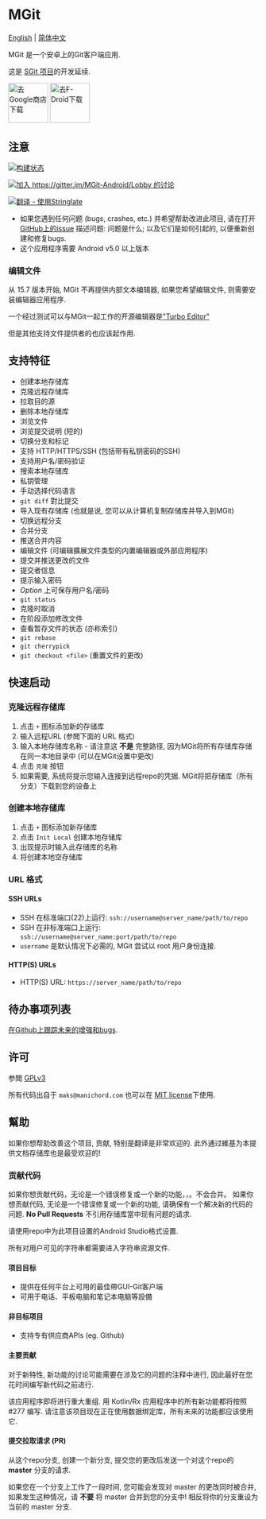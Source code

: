 # MGit

[English](README.md) | [简体中文](README_CN.md)

MGit 是一个安卓上的Git客户端应用.

这是 [SGit 项目](https://github.com/sheimi/SGit)的开发延续.

[<img src="https://play.google.com/intl/en_us/badges/images/generic/en_badge_web_generic.png"
      alt="去Google商店下载"
      height="80">](https://play.google.com/store/apps/details?id=com.manichord.mgit)
[<img src="https://f-droid.org/badge/get-it-on.png"
      alt="去F-Droid下载"
      height="80">](https://f-droid.org/packages/com.manichord.mgit)

## 注意

[![构建状态](https://travis-ci.org/maks/MGit.svg?branch=master)](https://travis-ci.org/maks/MGit)

[![加入 https://gitter.im/MGit-Android/Lobby 的讨论](https://badges.gitter.im/MGit-Android/Lobby.svg)](https://gitter.im/MGit-Android/Lobby?utm_source=badge&utm_medium=badge&utm_campaign=pr-badge&utm_content=badge)

[![翻译 - 使用Stringlate](https://img.shields.io/badge/translate%20with-stringlate-green.svg)](https://lonamiwebs.github.io/stringlate/translate?git=https%3A%2F%2Fgithub.com%2Fmaks%2FMGit)

* 如果您遇到任何问题 (bugs, crashes, etc.) 并希望帮助改进此项目, 请在打开[GitHub上的issue](https://github.com/maks/MGit/issues/new) 描述问题: 问题是什么; 以及它们是如何引起的, 以便重新创建和修复bugs.
* 这个应用程序需要 Android v5.0 以上版本

### 编辑文件

从 15.7 版本开始, MGit 不再提供内部文本编辑器, 如果您希望编辑文件, 则需要安装编辑器应用程序. 

一个经过测试可以与MGit一起工作的开源编辑器是["Turbo Editor"]( https://play.google.com/store/apps/details?id=com.maskyn.fileeditorpro)

但是其他支持文件提供者的也应该起作用.

## 支持特征

* 创建本地存储库
* 克隆远程存储库
* 拉取目的源
* 删除本地存储库
* 浏览文件
* 浏览提交说明 (短的)
* 切换分支和标记
* 支持 HTTP/HTTPS/SSH (包括带有私钥密码的SSH)
* 支持用户名/密码验证
* 搜索本地存储库
* 私钥管理
* 手动选择代码语言
* `git diff` 對比提交
* 导入现有存储库 (也就是说, 您可以从计算机复制存储库并导入到MGit)
* 切换远程分支
* 合并分支
* 推送合并内容
* 编辑文件 (可编辑擴展文件类型的内置编辑器或外部应用程序)
* 提交并推送更改的文件
* 提交者信息
* 提示输入密码
* *Option* 上可保存用户名/密码
* `git status`
* 克隆时取消
* 在阶段添加修改文件
* 查看暂存文件的状态 (亦称索引)
* `git rebase`
* `git cherrypick`
* `git checkout <file>` (重置文件的更改)

## 快速启动

### 克隆远程存储库

1. 点击 `+` 图标添加新的存储库
2. 输入远程URL (参閲下面的 URL 格式)
3. 输入本地存储库名称 - 请注意这 **不是** 完整路径, 因为MGit将所有存储库存储在同一本地目录中 (可以在MGit设置中更改)
4. 点击 `克隆` 按钮
5. 如果需要, 系统将提示您输入连接到远程repo的凭据. MGit将把存储库（所有分支）下载到您的设备上

### 创建本地存储库
1. 点击 `+` 图标添加新存储库
2. 点击 `Init Local` 创建本地存储库
3. 出现提示时输入此存储库的名称
4. 将创建本地空存储库

### URL 格式

#### SSH URLs

* SSH 在标准端口(22)上运行: `ssh://username@server_name/path/to/repo`
* SSH 在非标准端口上运行: `ssh://username@server_name:port/path/to/repo`
* `username` 是默认情况下必需的, MGit 尝试以 root 用户身份连接.

#### HTTP(S) URLs

* HTTP(S) URL: `https://server_name/path/to/repo`

## 待办事项列表

[在Github上跟踪未来的增强和bugs](https://github.com/maks/MGit/issues).

## 许可

参閲 [GPLv3](./LICENSE)

所有代码出自于 `maks@manichord.com` 也可以在 [MIT license](https://en.wikipedia.org/wiki/MIT_License)下使用.

## 幫助

如果你想帮助改善这个项目, 贡献, 特别是翻译是非常欢迎的. 此外通过維基为本提供文档存储库也是最受欢迎的!

### 贡献代码
如果你想贡献代码，无论是一个错误修复或一个新的功能，，。不会合并。
如果你想贡献代码, 无论是一个错误修复或一个新的功能, 请确保有一个解决新的代码的问题. **No Pull Requests** 不引用存储库當中现有问题的请求.

请使用repo中为此项目设置的Android Studio格式设置.

所有对用户可见的字符串都需要进入字符串资源文件. 

#### 项目目标

* 提供在任何平台上可用的最佳帶GUI-Git客户端
* 可用于电话、平板电脑和笔记本电脑等設備

#### 非目标项目

* 支持专有供应商APIs (eg. Github)

#### 主要贡献

对于新特性, 新功能的讨论可能需要在涉及它的问题的注释中进行, 因此最好在您花时间编写新代码之前进行.

该应用程序即将进行重大重组. 用 Kotlin/Rx 应用程序中的所有新功能都将按照 #277 编写. 请注意该项目现在正在使用数据绑定库，所有未来的功能都应该使用它.

#### 提交拉取请求 (PR)

从这个repo分支, 创建一个新分支, 提交您的更改后发送一个对这个repo的 **master** 分支的请求.

如果您在一个分支上工作了一段时间, 您可能会发现对 master 的更改同时被合并, 如果发生这种情况，请 **不要** 将 master 合并到您的分支中! 相反将你的分支重设为当前的 master 分支.
